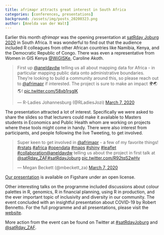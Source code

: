 ```yaml
---
title: afrimapr attracts great interest in South Africa
categories: [conferences, presentations]
background: /assets/img/posts_20200323.png
author: [Anelda van der Walt]
---
```


Earlier this month _afrimapr_ was the opening presentation at [satRday Joburg 2020][satrday-jhb] in South Africa. It was wonderful to 
find out that the audience included R colleagues from other African countries like Namibia, Kenya, and the 
Democratic Republic of Congo. There was even a representative from Women in GIS Kenya [@WiGISKe][wigiske], Caroline Akoth.

<blockquote class="twitter-tweet"><p lang="en" dir="ltr">First up <a href="https://twitter.com/aneldavdw?ref_src=twsrc%5Etfw">@aneldavdw</a> telling us all about mapping data for Africa - in particular mapping public data onto administrative boundaries. They’re looking to build a community around this, so please reach out to <a href="https://twitter.com/afrimapr?ref_src=twsrc%5Etfw">@afrimapr</a> if interested. The project is sure to make an impact 🌍🌏🌎! <a href="https://t.co/58xb1rsglK">pic.twitter.com/58xb1rsglK</a></p>&mdash; R-Ladies Johannesburg (@RLadiesJozi) <a href="https://twitter.com/RLadiesJozi/status/1236187765462757380?ref_src=twsrc%5Etfw">March 7, 2020</a></blockquote> <script async src="https://platform.twitter.com/widgets.js" charset="utf-8"></script>   

The presentation attracted a lot of interest. Specifically we were asked to share the slides so that lecturers could make it available to Masters students in Economics 
and Public Health whom are working on projects where these tools might come in handy. There were also interest from participants, and 
people following the live Tweeting, to get involved.

<blockquote class="twitter-tweet"><p lang="en" dir="ltr">Super keen to get involved in <a href="https://twitter.com/afrimapr?ref_src=twsrc%5Etfw">@afrimapr</a> - a few of my favorite things! <a href="https://twitter.com/hashtag/rstats?src=hash&amp;ref_src=twsrc%5Etfw">#rstats</a> <a href="https://twitter.com/hashtag/africa?src=hash&amp;ref_src=twsrc%5Etfw">#africa</a> <a href="https://twitter.com/hashtag/opendata?src=hash&amp;ref_src=twsrc%5Etfw">#opendata</a> <a href="https://twitter.com/hashtag/maps?src=hash&amp;ref_src=twsrc%5Etfw">#maps</a> <a href="https://twitter.com/hashtag/shiny?src=hash&amp;ref_src=twsrc%5Etfw">#shiny</a> <a href="https://twitter.com/hashtag/leaflet?src=hash&amp;ref_src=twsrc%5Etfw">#leaflet</a> <a href="https://twitter.com/hashtag/collaboration?src=hash&amp;ref_src=twsrc%5Etfw">#collaboration</a><a href="https://twitter.com/aneldavdw?ref_src=twsrc%5Etfw">@aneldavdw</a> telling us about the project in first talk at <a href="https://twitter.com/satRday_ZAF?ref_src=twsrc%5Etfw">@satRday_ZAF</a><a href="https://twitter.com/hashtag/satRdayJoburg?src=hash&amp;ref_src=twsrc%5Etfw">#satRdayJoburg</a> <a href="https://t.co/R92tqS2wHv">pic.twitter.com/R92tqS2wHv</a></p>&mdash; Megan Beckett (@mbeckett_za) <a href="https://twitter.com/mbeckett_za/status/1236185487402037248?ref_src=twsrc%5Etfw">March 7, 2020</a></blockquote> <script async src="https://platform.twitter.com/widgets.js" charset="utf-8"></script> 

[Our presentation][presentation] is available on Figshare under an open license.
 
Other interesting talks on the programme included discussions about colour palettes in R, genomics, 
R in financial planning, using R in production, and the ever important topic of inclusivity and diversity in our community. The event
concluded with an insightful presentation about COVID-19 by Robert Bennetto. For the full programme and all presentations,
 please visit the [website][website-programme].

More action from the event can be found on Twitter at [#satRdayJoburg][satRdayJoburg] and [@satRday_ZAF][satRday_ZAF].

[satrday-jhb]: https://joburg2020.satrdays.org/
[website-programme]: https://joburg2020.satrdays.org/#programme
[satRdayJoburg]: https://twitter.com/hashtag/satRdayJoburg?src=hashtag_click
[satRday_ZAF]: https://twitter.com/satRday_ZAF
[wigiske]: https://twitter.com/WiGISKe
[presentation]: https://figshare.com/articles/afrimapr_Creating_reusable_R_building_blocks_for_mapping_data_in_Africa_in_2020/11949087
